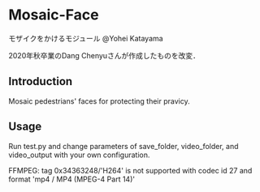 # Mosaic-Face
モザイクをかけるモジュール @Yohei Katayama

2020年秋卒業のDang Chenyuさんが作成したものを改変．
 

## Introduction
Mosaic pedestrians' faces for protecting their pravicy.


## Usage
Run test.py and change parameters of save_folder, video_folder, and video_output with your own configuration. 

FFMPEG: tag 0x34363248/'H264' is not supported with codec id 27 and format 'mp4 / MP4 (MPEG-4 Part 14)'
